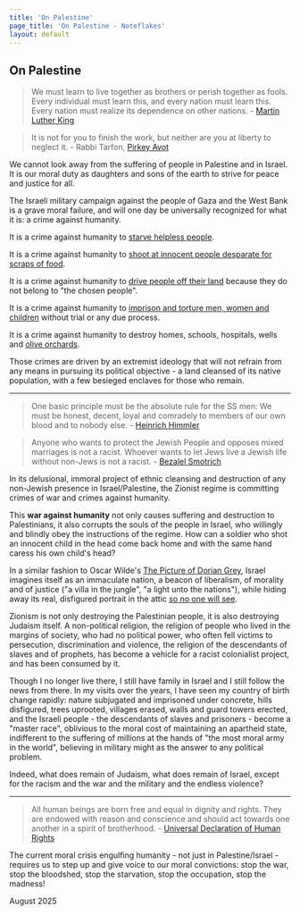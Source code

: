 ```yaml
---
title: 'On Palestine'
page_title: 'On Palestine - Noteflakes'
layout: default
---
```


## On Palestine

> We must learn to live together as brothers or perish together as fools. Every
> individual must learn this, and every nation must learn this. Every nation
> must realize its dependence on other nations. - [Martin Luther
> King](https://www.rev.com/transcripts/the-american-dream-july-4th-speech-transcript-martin-luther-king-jr)

> It is not for you to finish the work, but neither are you at liberty to
> neglect it. - Rabbi Tarfon, [Pirkey
> Avot](https://en.wikipedia.org/wiki/Pirkei_Avot)

We cannot look away from the suffering of people in Palestine and in Israel. It
is our moral duty as daughters and sons of the earth to strive for peace and
justice for all.

The Israeli military campaign against the people of Gaza and the West Bank is a
grave moral failure, and will one day be universally recognized for what it is:
a crime against humanity.

It is a crime against humanity to [starve helpless people](https://www.972mag.com/gaza-humanitarian-aid-israeli-impunity/).

It is a crime against humanity to [shoot at innocent people desparate for scraps
of food](https://www.972mag.com/hunger-games-israel-gaza-food-aid/).

It is a crime against humanity to [drive people off their
land](https://www.972mag.com/masafer-yatta-father-interview/) because they do
not belong to "the chosen people".

It is a crime against humanity to [imprison and torture men, women and
children](https://www.972mag.com/israel-prisons-scabies/) without trial or any
due process.

It is a crime against humanity to destroy homes, schools, hospitals, wells and
[olive
orchards](https://www.aljazeera.com/news/2025/8/23/israeli-military-uproots-thousands-of-palestinian-olive-trees-in-west-bank).

Those crimes are driven by an extremist ideology that will not refrain from any
means in pursuing its political objective - a land cleansed of its native
population, with a few besieged enclaves for those who remain.

<hr>

> One basic principle must be the absolute rule for the SS men: We must be
> honest, decent, loyal and comradely to members of our own blood and to nobody
> else.  - [Heinrich Himmler](https://en.wikipedia.org/wiki/Posen_speeches)

> Anyone who wants to protect the Jewish People and opposes mixed marriages is
> not a racist. Whoever wants to let Jews live a Jewish life without non-Jews is
> not a racist. - [Bezalel Smotrich](https://en.wikipedia.org/wiki/Bezalel_Smotrich)

In its delusional, immoral project of ethnic cleansing and destruction of any
non-Jewish presence in Israel/Palestine, the Zionist regime is committing crimes
of war and crimes against humanity.

This **war against humanity** not only causes suffering and destruction to
Palestinians, it also corrupts the souls of the people in Israel, who willingly
and blindly obey the instructions of the regime. How can a soldier who shot an
innocent child in the head come back home and with the same hand caress his own
child's head?

In a similar fashion to Oscar Wilde's [The Picture of Dorian
Grey](https://en.wikipedia.org/wiki/The_Picture_of_Dorian_Gray), Israel imagines
itself as an immaculate nation, a beacon of liberalism, of morality and of
justice ("a villa in the jungle", "a light unto the nations"), while hiding away
its real, disfigured portrait in the attic [so no one will
see](https://www.972mag.com/israel-hamas-journalists-smear-gaza/).

Zionism is not only destroying the Palestinian people, it is also destroying
Judaism itself. A non-political religion, the religion of people who lived in
the margins of society, who had no political power, who often fell victims to
persecution, discrimination and violence, the religion of the descendants of
slaves and of prophets, has become a vehicle for a racist colonialist project,
and has been consumed by it.

Though I no longer live there, I still have family in Israel and I still follow
the news from there. In my visits over the years, I have seen my country of
birth change rapidly: nature subjugated and imprisoned under concrete, hills
disfigured, trees uprooted, villages erased, walls and guard towers erected, and
the Israeli people - the descendants of slaves and prisoners - become a "master
race", oblivious to the moral cost of maintaining an apartheid state,
indifferent to the suffering of millions at the hands of "the most moral army in
the world", believing in military might as the answer to any political problem.

Indeed, what does remain of Judaism, what does remain of Israel, except for the
racism and the war and the military and the endless violence?

<hr>

> All human beings are born free and equal in dignity and rights. They are
endowed with reason and conscience and should act towards one another in a
spirit of brotherhood. - [Universal Declaration of Human
Rights](https://www.un.org/en/about-us/universal-declaration-of-human-rights)

The current moral crisis engulfing humanity - not just in Palestine/Israel -
requires us to step up and give voice to our moral convictions: stop the war,
stop the bloodshed, stop the starvation, stop the occupation, stop the madness!

August 2025
